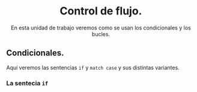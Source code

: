 <h1 align='center'>Control de flujo.</h1>
<p align= 'center'> En esta unidad de trabajo veremos como se usan los condicionales y los bucles.</p>

<h2>Condicionales.</h2>
<p>Aquí veremos las sentencias <code>if</code> y <code>match case</code> y sus distintas variantes.</p>
<h3>La sentecia <code>if</code> </h3>
